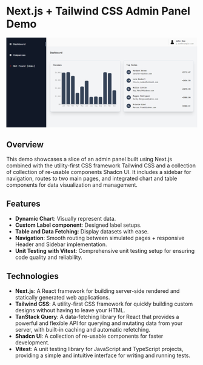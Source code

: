 # Next.js + Tailwind CSS Admin Panel Demo

![screenshot](./public/dashboard.png)

## Overview

This demo showcases a slice of an admin panel built using Next.js combined with the utility-first CSS framework Tailwind CSS and a collection of collection of re-usable components Shadcn UI. It includes a sidebar for navigation, routes to two main pages, and integrated chart and table components for data visualization and management.

## Features

- **Dynamic Chart**: Visually represent data.
- **Custom Label component**: Designed label setups.
- **Table and Data Fetching**: Display datasets with ease.
- **Navigation**: Smooth routing between simulated pages + responsive Header and Sidebar implementation.
- **Unit Testing with Vitest**: Comprehensive unit testing setup for ensuring code quality and reliability.

## Technologies

- **Next.js**: A React framework for building server-side rendered and statically generated web applications.
- **Tailwind CSS**: A utility-first CSS framework for quickly building custom designs without having to leave your HTML.
- **TanStack Query**: A data-fetching library for React that provides a powerful and flexible API for querying and mutating data from your server, with built-in caching and automatic refetching.
- **Shadcn UI**: A collection of re-usable components for faster development.
- **Vitest**: A unit testing library for JavaScript and TypeScript projects, providing a simple and intuitive interface for writing and running tests.
